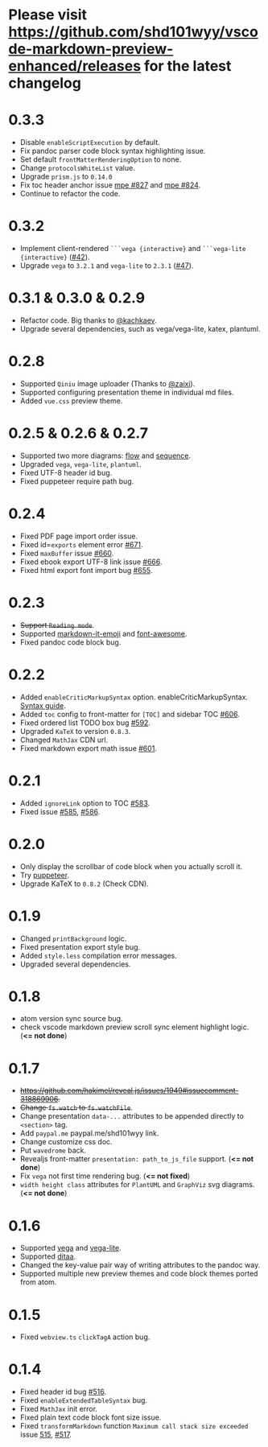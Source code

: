 # Please visit https://github.com/shd101wyy/vscode-markdown-preview-enhanced/releases for the latest changelog

# 0.3.3

- Disable `enableScriptExecution` by default.
- Fix pandoc parser code block syntax highlighting issue.
- Set default `frontMatterRenderingOption` to none.
- Change `protocolsWhiteList` value.
- Upgrade `prism.js` to `0.14.0`
- Fix toc header anchor issue [mpe #827](https://github.com/shd101wyy/markdown-preview-enhanced/issues/827) and [mpe #824](https://github.com/shd101wyy/markdown-preview-enhanced/issues/824).
- Continue to refactor the code.

# 0.3.2

- Implement client-rendered ` ```vega {interactive} ` and ` ```vega-lite {interactive} ` ([#42](https://github.com/shd101wyy/mume/pull/42)).
- Upgrade `vega` to `3.2.1` and `vega-lite` to `2.3.1` ([#47](https://github.com/shd101wyy/mume/pull/47)).

# 0.3.1 & 0.3.0 & 0.2.9

- Refactor code. Big thanks to [@kachkaev](https://github.com/kachkaev).
- Upgrade several dependencies, such as vega/vega-lite, katex, plantuml.

# 0.2.8

- Supported `Qiniu` image uploader (Thanks to [@zaixi](https://github.com/zaixi)).
- Supported configuring presentation theme in individual md files.
- Added `vue.css` preview theme.

# 0.2.5 & 0.2.6 & 0.2.7

- Supported two more diagrams: [flow](http://flowchart.js.org/) and [sequence](https://bramp.github.io/js-sequence-diagrams/).
- Upgraded `vega`, `vega-lite`, `plantuml`.
- Fixed UTF-8 header id bug.
- Fixed puppeteer require path bug.

# 0.2.4

- Fixed PDF page import order issue.
- Fixed id=`exports` element error [#671](https://github.com/shd101wyy/markdown-preview-enhanced/issues/671).
- Fixed `maxBuffer` issue [#660](https://github.com/shd101wyy/markdown-preview-enhanced/issues/660).
- Fixed ebook export UTF-8 link issue [#666](https://github.com/shd101wyy/markdown-preview-enhanced/issues/666).
- Fixed html export font import bug [#655](https://github.com/shd101wyy/markdown-preview-enhanced/issues/655).

# 0.2.3

- ~~Support `Reading mode`~~.
- Supported [markdown-it-emoji](https://github.com/markdown-it/markdown-it-emoji) and [font-awesome](https://github.com/FortAwesome/Font-Awesome).
- Fixed pandoc code block bug.

# 0.2.2

- Added `enableCriticMarkupSyntax` option. enableCriticMarkupSyntax. [Syntax guide](http://criticmarkup.com/users-guide.php).
- Added `toc` config to front-matter for `[TOC]` and sidebar TOC [#606](https://github.com/shd101wyy/markdown-preview-enhanced/issues/606).
- Fixed ordered list TODO box bug [#592](https://github.com/shd101wyy/markdown-preview-enhanced/issues/592).
- Upgraded `KaTeX` to version `0.8.3`.
- Changed `MathJax` CDN url.
- Fixed markdown export math issue [#601](https://github.com/shd101wyy/markdown-preview-enhanced/issues/601).

# 0.2.1

- Added `ignoreLink` option to TOC [#583](https://github.com/shd101wyy/markdown-preview-enhanced/issues/583).
- Fixed issue [#585](https://github.com/shd101wyy/markdown-preview-enhanced/issues/585), [#586](https://github.com/shd101wyy/markdown-preview-enhanced/issues/585).

# 0.2.0

- Only display the scrollbar of code block when you actually scroll it.
- Try [puppeteer](https://github.com/GoogleChrome/puppeteer).
- Upgrade KaTeX to `0.8.2` (Check CDN).

# 0.1.9

- Changed `printBackground` logic.
- Fixed presentation export style bug.
- Added `style.less` compilation error messages.
- Upgraded several dependencies.

# 0.1.8

- atom version sync source bug.
- check vscode markdown preview scroll sync element highlight logic. (**<= not done**)

# 0.1.7

- ~~https://github.com/hakimel/reveal.js/issues/1949#issuecomment-318869906.~~
- ~~Change `fs.watch` to `fs.watchFile`~~.
- Change presentation `data-...` attributes to be appended directly to `<section>` tag.
- Add `paypal.me` paypal.me/shd101wyy link.
- Change customize css doc.
- Put `wavedrome` back.
- Revealjs front-matter `presentation: path_to_js_file` support. (**<= not done**)
- Fix `vega` not first time rendering bug. (**<= not fixed**)
- `width height class` attributes for `PlantUML` and `GraphViz` svg diagrams. (**<= not done**)

# 0.1.6

- Supported [vega](https://vega.github.io/vega/) and [vega-lite](https://vega.github.io/vega-lite/).
- Supported [ditaa](https://github.com/stathissideris/ditaa).
- Changed the key-value pair way of writing attributes to the pandoc way.
- Supported multiple new preview themes and code block themes ported from atom.

# 0.1.5

- Fixed `webview.ts` `clickTagA` action bug.

# 0.1.4

- Fixed header id bug [#516](https://github.com/shd101wyy/markdown-preview-enhanced/issues/516).
- Fixed `enableExtendedTableSyntax` bug.
- Fixed `MathJax` init error.
- Fixed plain text code block font size issue.
- Fixed `transformMarkdown` function `Maximum call stack size exceeded` issue [515](https://github.com/shd101wyy/markdown-preview-enhanced/issues/515), [#517](https://github.com/shd101wyy/markdown-preview-enhanced/issues/517).
